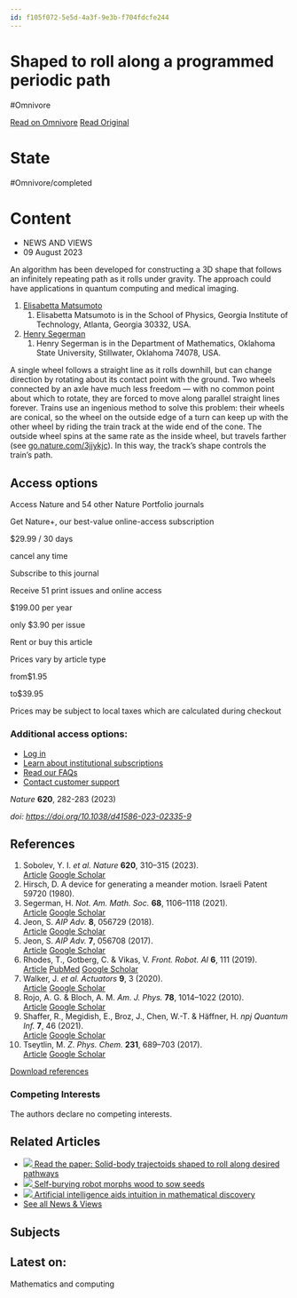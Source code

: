 ```yaml
---
id: f105f072-5e5d-4a3f-9e3b-f704fdcfe244
---
```


# Shaped to roll along a programmed periodic path
#Omnivore

[Read on Omnivore](https://omnivore.app/me/https-t-co-k-zhg-edu-0-uo-ssr-true-189e7acde16)
[Read Original](https://t.co/KZhgEdu0Uo?ssr=true)

# State
#Omnivore/completed

# Content
* NEWS AND VIEWS
* 09 August 2023

 An algorithm has been developed for constructing a 3D shape that follows an infinitely repeating path as it rolls under gravity. The approach could have applications in quantum computing and medical imaging.

1. [Elisabetta Matsumoto](mailto:sabetta@gatech.edu)  
   1. Elisabetta Matsumoto is in the School of Physics, Georgia Institute of Technology, Atlanta, Georgia 30332, USA.
2. [Henry Segerman](mailto:henry.segerman@okstate.edu)  
   1. Henry Segerman is in the Department of Mathematics, Oklahoma State University, Stillwater, Oklahoma 74078, USA.

A single wheel follows a straight line as it rolls downhill, but can change direction by rotating about its contact point with the ground. Two wheels connected by an axle have much less freedom — with no common point about which to rotate, they are forced to move along parallel straight lines forever. Trains use an ingenious method to solve this problem: their wheels are conical, so the wheel on the outside edge of a turn can keep up with the other wheel by riding the train track at the wide end of the cone. The outside wheel spins at the same rate as the inside wheel, but travels farther (see [go.nature.com/3jjykjc](http://go.nature.com/3jjykjc)). In this way, the track’s shape controls the train’s path.

## Access options

Access Nature and 54 other Nature Portfolio journals

Get Nature+, our best-value online-access subscription

$29.99 / 30 days

cancel any time

Subscribe to this journal

Receive 51 print issues and online access

$199.00 per year

only $3.90 per issue

Rent or buy this article

Prices vary by article type

from$1.95

to$39.95

Prices may be subject to local taxes which are calculated during checkout

### Additional access options:

* [Log in](https://idp.nature.com/authorize/natureuser?client%5Fid=grover&redirect%5Furi=https%3A%2F%2Fwww.nature.com%2Farticles%2Fd41586-023-02335-9)
* [Learn about institutional subscriptions](https://www.springernature.com/gp/librarians/licensing/license-options)
* [Read our FAQs](https://support.nature.com/en/support/home)
* [Contact customer support](https://www.springernature.com/gp/contact)

_Nature_ **620**, 282-283 (2023)

_doi: https://doi.org/10.1038/d41586-023-02335-9_

## References

1. Sobolev, Y. I. _et al._ _Nature_ **620**, 310–315 (2023).  
[Article](https://doi.org/10.1038%2Fs41586-023-06306-y) [ Google Scholar](http://scholar.google.com/scholar%5Flookup?&title=&journal=Nature&doi=10.1038%2Fs41586-023-06306-y&volume=620&pages=310-315&publication%5Fyear=2023&author=Sobolev%2CY.%20I.)
2. Hirsch, D. A device for generating a meander motion. Israeli Patent 59720 (1980).
3. Segerman, H. _Not. Am. Math. Soc._ **68**, 1106–1118 (2021).  
[Article](https://doi.org/10.1090%2Fnoti2312) [ Google Scholar](http://scholar.google.com/scholar%5Flookup?&title=&journal=Not.%20Am.%20Math.%20Soc.&doi=10.1090%2Fnoti2312&volume=68&pages=1106-1118&publication%5Fyear=2021&author=Segerman%2CH.)
4. Jeon, S. _AIP Adv._ **8**, 056729 (2018).  
[Article](https://doi.org/10.1063%2F1.5009500) [ Google Scholar](http://scholar.google.com/scholar%5Flookup?&title=&journal=AIP%20Adv.&doi=10.1063%2F1.5009500&volume=8&publication%5Fyear=2018&author=Jeon%2CS.)
5. Jeon, S. _AIP Adv._ **7**, 056708 (2017).  
[Article](https://doi.org/10.1063%2F1.4974019) [ Google Scholar](http://scholar.google.com/scholar%5Flookup?&title=&journal=AIP%20Adv.&doi=10.1063%2F1.4974019&volume=7&publication%5Fyear=2017&author=Jeon%2CS.)
6. Rhodes, T., Gotberg, C. & Vikas, V. _Front. Robot. AI_ **6**, 111 (2019).  
[Article](https://doi.org/10.3389%2Ffrobt.2019.00111) [PubMed](http://www.ncbi.nlm.nih.gov/entrez/query.fcgi?cmd=Retrieve&db=PubMed&dopt=Abstract&list%5Fuids=33501126) [ Google Scholar](http://scholar.google.com/scholar%5Flookup?&title=&journal=Front.%20Robot.%20AI&doi=10.3389%2Ffrobt.2019.00111&volume=6&publication%5Fyear=2019&author=Rhodes%2CT.&author=Gotberg%2CC.&author=Vikas%2CV.)
7. Walker, J. _et al._ _Actuators_ **9**, 3 (2020).  
[Article](https://doi.org/10.3390%2Fact9010003) [ Google Scholar](http://scholar.google.com/scholar%5Flookup?&title=&journal=Actuators&doi=10.3390%2Fact9010003&volume=9&publication%5Fyear=2020&author=Walker%2CJ.)
8. Rojo, A. G. & Bloch, A. M. _Am. J. Phys._ **78**, 1014–1022 (2010).  
[Article](https://doi.org/10.1119%2F1.3456565) [ Google Scholar](http://scholar.google.com/scholar%5Flookup?&title=&journal=Am.%20J.%20Phys.&doi=10.1119%2F1.3456565&volume=78&pages=1014-1022&publication%5Fyear=2010&author=Rojo%2CA.%20G.&author=Bloch%2CA.%20M.)
9. Shaffer, R., Megidish, E., Broz, J., Chen, W.-T. & Häffner, H. _npj Quantum Inf._ **7**, 46 (2021).  
[Article](https://doi.org/10.1038%2Fs41534-021-00380-8) [ Google Scholar](http://scholar.google.com/scholar%5Flookup?&title=&journal=npj%20Quantum%20Inf.&doi=10.1038%2Fs41534-021-00380-8&volume=7&publication%5Fyear=2021&author=Shaffer%2CR.&author=Megidish%2CE.&author=Broz%2CJ.&author=Chen%2CW.-T.&author=H%C3%A4ffner%2CH.)
10. Tseytlin, M. _Z_. _Phys. Chem._ **231**, 689–703 (2017).  
[Article](https://doi.org/10.1515%2Fzpch-2016-0843) [ Google Scholar](http://scholar.google.com/scholar%5Flookup?&title=&journal=Z.%20Phys.%20Chem.&doi=10.1515%2Fzpch-2016-0843&volume=231&pages=689-703&publication%5Fyear=2017&author=Tseytlin%2CM.)

[Download references](https://citation-needed.springer.com/v2/references/10.1038/d41586-023-02335-9?format=refman&flavour=references)

### Competing Interests

The authors declare no competing interests.

## Related Articles

* [ ![](https://proxy-prod.omnivore-image-cache.app/0x0,snuDeXWcZrmaIlbnmlVILLobotslI9RcUaxZGcYJuvIU/https://media.nature.com/lw100/magazine-assets/d41586-023-02335-9/d41586-023-02335-9_25857442.jpg) Read the paper: Solid-body trajectoids shaped to roll along desired pathways](https://www.nature.com/articles/s41586-023-06306-y)
* [ ![](https://proxy-prod.omnivore-image-cache.app/0x0,skUdM0ncuioK-yWqB-2Cch611kjCcVpt7Y1STgIcErso/https://media.nature.com/lw100/magazine-assets/d41586-023-02335-9/d41586-023-02335-9_25887046.jpg) Self-burying robot morphs wood to sow seeds](https://www.nature.com/articles/d41586-023-00396-4)
* [ ![](https://proxy-prod.omnivore-image-cache.app/0x0,sr8vfhRB5icYGMqD3zxGBjxJtAjaA0VDFMFXVRLlxLkw/https://media.nature.com/lw100/magazine-assets/d41586-023-02335-9/d41586-023-02335-9_19923174.jpg) Artificial intelligence aids intuition in mathematical discovery](https://www.nature.com/articles/d41586-021-03512-4)
* [ See all News & Views](https://www.nature.com/nature/articles?type=news-and-views)

## Subjects

## Latest on:

Mathematics and computing

